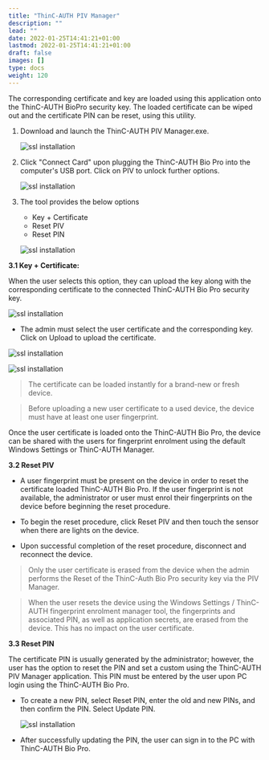 ```yaml
---
title: "ThinC-AUTH PIV Manager"
description: ""
lead: ""
date: 2022-01-25T14:41:21+01:00
lastmod: 2022-01-25T14:41:21+01:00
draft: false
images: []
type: docs
weight: 120
---
```



The corresponding certificate and key are loaded using this application onto the ThinC-AUTH BioPro security key. The loaded certificate can be wiped out and the certificate PIN can be reset, using this utility.

1. Download and launch the ThinC-AUTH PIV Manager.exe.

    ![ssl installation](images/PIVManager_002.png)

2. Click "Connect Card" upon plugging the ThinC-AUTH Bio Pro into the computer's USB port. Click on PIV to unlock further options.

    ![ssl installation](images/PIVManager_003.png)

3. The tool provides the below options

    * Key + Certificate
    * Reset PIV
    * Reset PIN

    ![ssl installation](images/PIVManager_004.png)

**3.1 Key + Certificate:**

When the user selects this option, they can upload the key along with the corresponding certificate to the connected ThinC-AUTH Bio Pro security key.

![ssl installation](images/PIVManager_005.png)

* The admin must select the user certificate and the corresponding key. Click on Upload to upload the certificate.

![ssl installation](images/PIVManager_006.png)

![ssl installation](images/PIVManager_008.png)

> The certificate can be loaded instantly for a brand-new or fresh device.

> Before uploading a new user certificate to a used device, the device must have at least one user fingerprint.

Once the user certificate is loaded onto the ThinC-AUTH Bio Pro, the device can be shared with the users for fingerprint enrolment using the default Windows Settings or ThinC-AUTH Manager.

**3.2 Reset PIV**

* A user fingerprint must be present on the device in order to reset the certificate loaded ThinC-AUTH Bio Pro. If the user fingerprint is not available, the administrator or user must enrol their fingerprints on the device before beginning the reset procedure.

* To begin the reset procedure, click Reset PIV and then touch the sensor when there are lights on the device.  

* Upon successful completion of the reset procedure, disconnect and reconnect the device.

> Only the user certificate is erased from the device when the admin performs the Reset of the ThinC-Auth Bio Pro security key via the PIV Manager.

> When the user resets the device using the Windows Settings / ThinC-AUTH fingerprint enrolment manager tool, the fingerprints and associated PIN, as well as application secrets, are erased from the device. This has no impact on the user certificate.

**3.3 Reset PIN**

The certificate PIN is usually generated by the administrator; however, the user has the option to reset the PIN and set a custom using the ThinC-AUTH PIV Manager application. This PIN must be entered by the user upon PC login using the ThinC-AUTH Bio Pro.

* To create a new PIN, select Reset PIN, enter the old and new PINs, and then confirm the PIN. Select Update PIN.

    ![ssl installation](images/PIVManager_011.png)

* After successfully updating the PIN, the user can sign in to the PC with ThinC-AUTH Bio Pro.